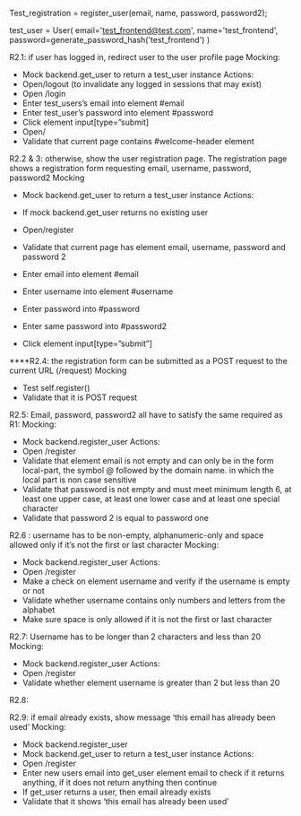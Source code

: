Test_registration = register_user(email, name, password, password2);


test_user = User(
    email='test_frontend@test.com',
    name='test_frontend',
    password=generate_password_hash('test_frontend')
)


R2.1: if user has logged in, redirect user to the user profile page
Mocking:
-	Mock backend.get_user to return a test_user instance
Actions:
-	Open/logout (to invalidate any logged in sessions that may exist)
-	Open /login
-	Enter test_users’s email into element #email
-	Enter test_user’s password into element #password
-	Click element input[type=”submit]
-	Open/
-	Validate that current page contains #welcome-header element

R2.2 & 3:  otherwise, show the user registration page. The registration page shows a registration form requesting email, username, password, password2
Mocking
-	Mock backend.get_user to return a test_user instance
Actions: 
-	If mock backend.get_user returns no existing user
-	Open/register
-	Validate that current page has element email, username, password and password 2


-	Enter email into element #email
-	Enter username into element #username
-	Enter password into #password
-	Enter same password into #password2
-	Click element input[type=”submit”]


****R2.4: the registration form can be submitted as a POST request to the current URL (/request)
Mocking
-	Test self.register()
-	Validate that it is POST request

R2.5: Email, password, password2 all have to satisfy the same required as R1:
Mocking:
-	Mock backend.register_user
Actions:
-	Open /register
-	Validate that element email is not empty and can only be in the form local-part, the symbol @ followed by the domain name. in which the local part is non case sensitive
-	Validate that password is not empty and must meet minimum length 6, at least one upper case, at least one lower case and at least one special character
-	Validate that password 2 is equal to password one

R2.6 : username has to be non-empty, alphanumeric-only and space allowed only if it’s not the first or last character
Mocking:
-	Mock backend.register_user
Actions:
-	Open /register
-	Make a check on element username and verify if the username is empty or not
-	Validate whether username contains only numbers and letters from the alphabet
-	Make sure space is only allowed if it is not the first or last character

R2.7: Username has to be longer than 2 characters and less than 20
Mocking: 
-	Mock backend.register_user
Actions:
-	Open /register
-	Validate whether element username is greater than 2 but less than 20

R2.8: 


R2.9: if email already exists, show message ‘this email has already been used’
Mocking:
-	Mock backend.register_user 
-	Mock backend.get_user to return a test_user instance
Actions:
-	Open /register
-	Enter new users email into get_user element email to check if it returns anything, if it does not return anything then continue
-	If get_user returns a user, then email already exists
-	Validate that it shows ‘this email has already been used’

